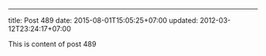 ---
title: Post 489
date: 2015-08-01T15:05:25+07:00
updated: 2012-03-12T23:24:17+07:00

This is content of post 489